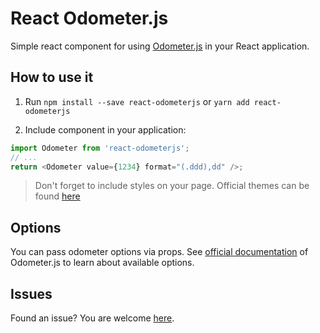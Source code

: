 # React Odometer.js

Simple react component for using [Odometer.js](https://github.com/HubSpot/odometer) in your React
application.

## How to use it

1. Run `npm install --save react-odometerjs` or `yarn add react-odometerjs`

2. Include component in your application:

```javascript
import Odometer from 'react-odometerjs';
// ...
return <Odometer value={1234} format="(.ddd),dd" />;
```

> Don't forget to include styles on your page. Official themes can be found
> [here](http://github.hubspot.com/odometer/api/themes/)

## Options

You can pass odometer options via props. See
[official documentation](http://github.hubspot.com/odometer/) of Odometer.js to learn about
available options.

## Issues
Found an issue? You are welcome [here](https://github.com/inferusvv/react-odometerjs/issues).
